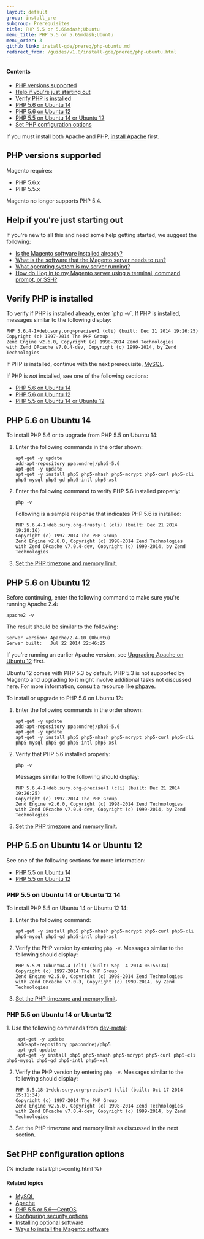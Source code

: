 ```yaml
---
layout: default
group: install_pre
subgroup: Prerequisites
title: PHP 5.5 or 5.6&mdash;Ubuntu
menu_title: PHP 5.5 or 5.6&mdash;Ubuntu
menu_order: 3
github_link: install-gde/prereq/php-ubuntu.md
redirect_from: /guides/v1.0/install-gde/prereq/php-ubuntu.html
---
```


<!-- This topic is referred to from Magento 2 code! Don't change the URL without informing engineering! -->
<!-- Referring file: README.md owned by core -->


<h4 id="instgde-php-prereq-contents">Contents</h4>

*	<a href="#php-support">PHP versions supported</a>
*	<a href="#php-ubuntu-help-beginner">Help if you're just starting out</a>
*	<a href="#ubuntu-verify-php">Verify PHP is installed</a>
*	<a href="#instgde-prereq-php56-install-ubuntu">PHP 5.6 on Ubuntu 14</a>
*	<a href="#instgde-prereq-php56-install-ubuntu12">PHP 5.6 on Ubuntu 12</a>
*	<a href="#instgde-prereq-php55-install-ubuntu">PHP 5.5 on Ubuntu 14 or Ubuntu 12</a>
*	<a href="#instgde-prereq-timezone">Set PHP configuration options</a>

<div class="bs-callout bs-callout-info" id="info">
<span class="glyphicon-class">
  <p>If you must install both Apache and PHP, <a href="{{ site.gdeurl }}install-gde/prereq/apache.html">install Apache</a> first.</p></span>
</div>

<h2 id="php-support">PHP versions supported</h2>
Magento requires:

*	PHP 5.6.x
*	PHP 5.5.x 

<div class="bs-callout bs-callout-info" id="info">
<span class="glyphicon-class">
  <p>Magento no longer supports PHP 5.4.</p></span>
</div>

<h2 id="php-ubuntu-help-beginner">Help if you're just starting out</h2>
If you're new to all this and need some help getting started, we suggest the following:

*	<a href="{{ site.gdeurl }}install-gde/basics/basics_magento-installed.html">Is the Magento software installed already?</a>
*	<a href="{{ site.gdeurl }}install-gde/basics/basics_software.html">What is the software that the Magento server needs to run?</a>
*	<a href="{{ site.gdeurl }}install-gde/basics/basics_os-version.html">What operating system is my server running?</a>
*	<a href="{{ site.gdeurl }}install-gde/basics/basics_login.html">How do I log in to my Magento server using a terminal, command prompt, or SSH?</a>

<h2 id="ubuntu-verify-php">Verify PHP is installed</h2>
To verify if PHP is installed already, enter `php -v`. If PHP is installed, messages similar to the following display:

	PHP 5.6.4-1+deb.sury.org~precise+1 (cli) (built: Dec 21 2014 19:26:25)
	Copyright (c) 1997-2014 The PHP Group
	Zend Engine v2.6.0, Copyright (c) 1998-2014 Zend Technologies
    with Zend OPcache v7.0.4-dev, Copyright (c) 1999-2014, by Zend Technologies

If PHP is installed, continue with the next prerequisite, <a href="{{ site.gdeurl }}install-gde/prereq/mysql.html">MySQL</a>.

If PHP is *not* installed, see one of the following sections:

*	<a href="#instgde-prereq-php56-install-ubuntu">PHP 5.6 on Ubuntu 14<!--  or Ubuntu 12 --></a>
*	<a href="#instgde-prereq-php56-install-ubuntu12">PHP 5.6 on Ubuntu 12</a>
*	<a href="#instgde-prereq-php55-install-ubuntu">PHP 5.5 on Ubuntu 14 or Ubuntu 12</a>
 

<h2 id="instgde-prereq-php56-install-ubuntu">PHP 5.6 on Ubuntu 14</h2>
To install PHP 5.6 or to upgrade from PHP 5.5 on Ubuntu 14:

1.	Enter the following commands in the order shown:

		apt-get -y update
		add-apt-repository ppa:ondrej/php5-5.6
		apt-get -y update
		apt-get -y install php5 php5-mhash php5-mcrypt php5-curl php5-cli php5-mysql php5-gd php5-intl php5-xsl

2.	Enter the following command to verify PHP 5.6 installed properly:

		php -v

	Following is a sample response that indicates PHP 5.6 is installed:

		PHP 5.6.4-1+deb.sury.org~trusty+1 (cli) (built: Dec 21 2014 19:28:16)
		Copyright (c) 1997-2014 The PHP Group
		Zend Engine v2.6.0, Copyright (c) 1998-2014 Zend Technologies
		with Zend OPcache v7.0.4-dev, Copyright (c) 1999-2014, by Zend Technologies

3.	<a href="#instgde-prereq-timezone">Set the PHP timezone and memory limit</a>.

<h2 id="instgde-prereq-php56-install-ubuntu12">PHP 5.6 on Ubuntu 12</h2>
Before continuing, enter the following command to make sure you're running Apache 2.4:

	apache2 -v

The result should be similar to the following:

	Server version: Apache/2.4.10 (Ubuntu)
	Server built:   Jul 22 2014 22:46:25

If you're running an earlier Apache version, see <a href="{{ site.gdeurl }}install-gde/prereq/apache.html#install-prereq-apache-ubuntu-upgrade">Upgrading Apache on Ubuntu 12</a> first.

<div class="bs-callout bs-callout-info" id="info">
<span class="glyphicon-class">
  <p>Ubuntu 12 comes with PHP 5.3 by default. PHP 5.3 is not supported by Magento and upgrading to it might involve additional tasks not discussed here. For more information, consult a resource like <a href="http://phpave.com/upgrade-php-53-to-php-56-on-ubuntu-1204-lts" target="_blank">phpave</a>.</p></span>
</div>

To install or upgrade to PHP 5.6 on Ubuntu 12:

1.	Enter the following commands in the order shown:

		apt-get -y update
		add-apt-repository ppa:ondrej/php5-5.6
		apt-get -y update
		apt-get -y install php5 php5-mhash php5-mcrypt php5-curl php5-cli php5-mysql php5-gd php5-intl php5-xsl

2.	Verify that PHP 5.6 installed properly:

		php -v

	Messages similar to the following should display:

		PHP 5.6.4-1+deb.sury.org~precise+1 (cli) (built: Dec 21 2014 19:26:25)
		Copyright (c) 1997-2014 The PHP Group
		Zend Engine v2.6.0, Copyright (c) 1998-2014 Zend Technologies
    	with Zend OPcache v7.0.4-dev, Copyright (c) 1999-2014, by Zend Technologies

3.	<a href="#instgde-prereq-timezone">Set the PHP timezone and memory limit</a>.

<h2 id="instgde-prereq-php55-install-ubuntu">PHP 5.5 on Ubuntu 14 or Ubuntu 12</h2>

See one of the following sections for more information:

*	<a href="#instgde-prereq-php55-install-ubuntu14">PHP 5.5 on Ubuntu 14</a>
*	<a href="#instgde-prereq-php55-install-ubuntu12">PHP 5.5 on Ubuntu 12</a>

<h3 id="instgde-prereq-php55-install-ubuntu14">PHP 5.5 on Ubuntu 14 or Ubuntu 12 14</h3>
To install PHP 5.5 on Ubuntu 14 or Ubuntu 12 14:

1.	Enter the following command:

		apt-get -y install php5 php5-mhash php5-mcrypt php5-curl php5-cli php5-mysql php5-gd php5-intl php5-xsl

2.	Verify the PHP version by entering `php -v`. Messages similar to the following should display:

		PHP 5.5.9-1ubuntu4.4 (cli) (built: Sep  4 2014 06:56:34)
		Copyright (c) 1997-2014 The PHP Group
		Zend Engine v2.5.0, Copyright (c) 1998-2014 Zend Technologies
	    with Zend OPcache v7.0.3, Copyright (c) 1999-2014, by Zend Technologies

3.	<a href="#instgde-prereq-timezone">Set the PHP timezone and memory limit</a>.

<h3 id="instgde-prereq-php55-install-ubuntu12">PHP 5.5 on Ubuntu 14 or Ubuntu 12</h3>
1.	Use the following commands from <a href="http://www.dev-metal.com/how-to-setup-latest-version-of-php-5-5-on-ubuntu-12-04-lts/" target="_blank">dev-metal</a>:

		apt-get -y update
		add-apt-repository ppa:ondrej/php5
		apt-get update
		apt-get -y install php5 php5-mhash php5-mcrypt php5-curl php5-cli php5-mysql php5-gd php5-intl php5-xsl

2.	Verify the PHP version by entering `php -v`. Messages similar to the following should display:

		PHP 5.5.18-1+deb.sury.org~precise+1 (cli) (built: Oct 17 2014 15:11:34)
		Copyright (c) 1997-2014 The PHP Group
		Zend Engine v2.5.0, Copyright (c) 1998-2014 Zend Technologies
    	with Zend OPcache v7.0.4-dev, Copyright (c) 1999-2014, by Zend Technologies

3.	Set the PHP timezone and memory limit as discussed in the next section.

<h2 id="instgde-prereq-timezone">Set PHP configuration options</h2>
{% include install/php-config.html %}


#### Related topics

*	<a href="{{ site.gdeurl }}install-gde/prereq/mysql.html">MySQL</a>
*	<a href="{{ site.gdeurl }}install-gde/prereq/apache.html">Apache</a>
*	<a href="{{ site.gdeurl }}install-gde/prereq/php-centos.html">PHP 5.5 or 5.6&mdash;CentOS</a>
*	<a href="{{ site.gdeurl }}install-gde/prereq/security.html">Configuring security options</a>
*	<a href="{{ site.gdeurl }}install-gde/prereq/optional.html">Installing optional software</a>
*	<a href="{{ site.gdeurl }}install-gde/install/pre-install.html">Ways to install the Magento software</a>

